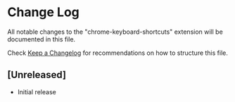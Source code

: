 # Change Log

All notable changes to the "chrome-keyboard-shortcuts" extension will be documented in this file.

Check [Keep a Changelog](http://keepachangelog.com/) for recommendations on how to structure this file.

## [Unreleased]

- Initial release